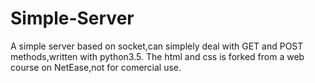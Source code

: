 # Simple-Server
A simple server based on socket,can simplely deal with GET and POST methods,written with python3.5.
The html and css is forked from a web course on NetEase,not for comercial use.
